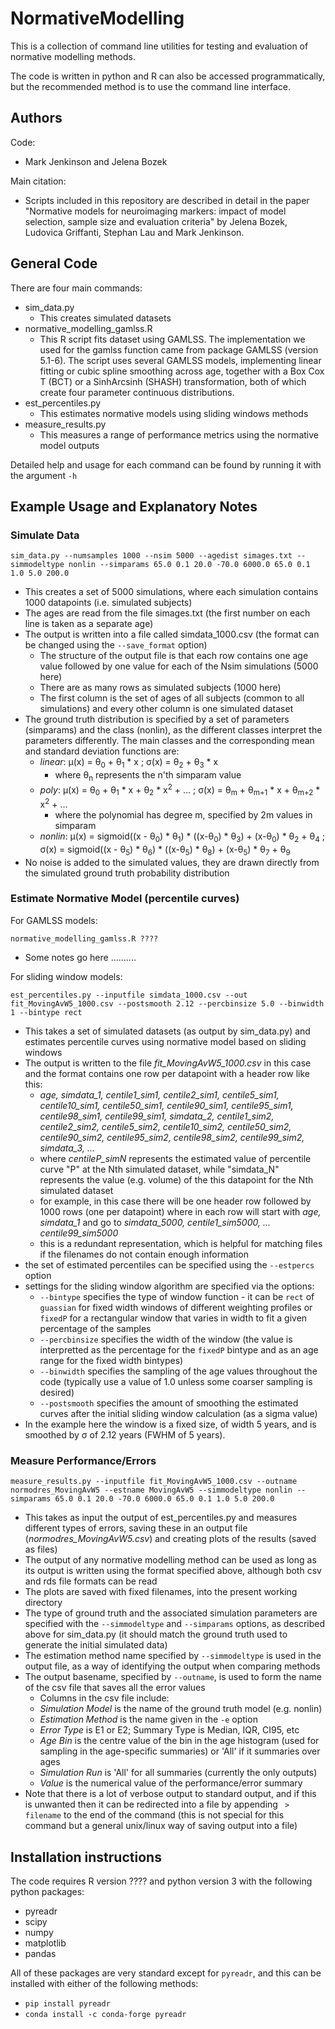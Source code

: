 # NormativeModelling

This is a collection of command line utilities for testing and evaluation of normative modelling methods.

The code is written in python and R can also be accessed programmatically, but the recommended method is to use the command line interface.

## Authors

Code:
  - Mark Jenkinson and Jelena Bozek

Main citation:
  - Scripts included in this repository are described in detail in the paper "Normative models for neuroimaging markers: impact of model selection, sample size and evaluation criteria" by Jelena Bozek, Ludovica Griffanti, Stephan Lau and Mark Jenkinson.



## General Code

There are four main commands:
 - sim_data.py
    - This creates simulated datasets
 - normative_modelling_gamlss.R
    - This R script fits dataset using GAMLSS. The implementation we used for the gamlss function came from package GAMLSS (version 5.1-6). The script uses several GAMLSS models, implementing linear fitting or cubic spline smoothing across age, together with a Box Cox T (BCT) or a SinhArcsinh (SHASH) transformation, both of which create four parameter continuous distributions.
 - est_percentiles.py
    - This estimates normative models using sliding windows methods
 - measure_results.py
    - This measures a range of performance metrics using the normative model outputs

Detailed help and usage for each command can be found by running it with the argument `-h`


## Example Usage and Explanatory Notes

### Simulate Data

  `sim_data.py --numsamples 1000 --nsim 5000 --agedist simages.txt --simmodeltype nonlin --simparams 65.0 0.1 20.0 -70.0 6000.0 65.0 0.1 1.0 5.0 200.0`
  
  - This creates a set of 5000 simulations, where each simulation contains 1000 datapoints (i.e. simulated subjects)
  - The ages are read from the file simages.txt (the first number on each line is taken as a separate age)
  - The output is written into a file called simdata_1000.csv (the format can be changed using the `--save_format` option)
    - The structure of the output file is that each row contains one age value followed by one value for each of the Nsim simulations (5000 here)
    - There are as many rows as simulated subjects (1000 here)
    - The first column is the set of ages of all subjects (common to all simulations) and every other column is one simulated dataset
  - The ground truth distribution is specified by a set of parameters (simparams) and the class (nonlin), as the different classes interpret the parameters differently.  The main classes and the corresponding mean and standard deviation functions are:
    - *linear*: &mu;(x) = &theta;<sub>0</sub> + &theta;<sub>1</sub> * x ; &sigma;(x) = &theta;<sub>2</sub> + &theta;<sub>3</sub> * x 
      - where &theta;<sub>n</sub> represents the n'th simparam value
    - *poly*: &mu;(x) = &theta;<sub>0</sub> + &theta;<sub>1</sub> * x + &theta;<sub>2</sub> * x<sup>2</sup> + ... ; &sigma;(x) = &theta;<sub>m</sub> + &theta;<sub>m+1</sub> * x + &theta;<sub>m+2</sub> * x<sup>2</sup> + ...
      - where the polynomial has degree m, specified by 2m values in simparam
    - *nonlin*: &mu;(x) = sigmoid((x - &theta;<sub>0</sub>) * &theta;<sub>1</sub>) * ((x-&theta;<sub>0</sub>) * &theta;<sub>3</sub>) + (x-&theta;<sub>0</sub>) * &theta;<sub>2</sub> + &theta;<sub>4</sub> ;   &sigma;(x) = sigmoid((x - &theta;<sub>5</sub>) * &theta;<sub>6</sub>) * ((x-&theta;<sub>5</sub>) * &theta;<sub>8</sub>)  + (x-&theta;<sub>5</sub>) * &theta;<sub>7</sub> + &theta;<sub>9</sub>
  - No noise is added to the simulated values, they are drawn directly from the simulated ground truth probability distribution

### Estimate Normative Model (percentile curves)

For GAMLSS models:

  `normative_modelling_gamlss.R ????`
  
  - Some notes go here ..........

For sliding window models:

  `est_percentiles.py --inputfile simdata_1000.csv --out fit_MovingAvW5_1000.csv --postsmooth 2.12 --percbinsize 5.0 --binwidth 1 --bintype rect`
  
  - This takes a set of simulated datasets (as output by sim_data.py) and estimates percentile curves using normative model based on sliding windows
  - The output is written to the file *fit_MovingAvW5_1000.csv* in this case and the format contains one row per datapoint with a header row like this:
    - *age, simdata_1, centile1_sim1, centile2_sim1, centile5_sim1, centile10_sim1, centile50_sim1, centile90_sim1, centile95_sim1, centile98_sim1, centile99_sim1, simdata_2, centile1_sim2, centile2_sim2, centile5_sim2, centile10_sim2, centile50_sim2, centile90_sim2, centile95_sim2, centile98_sim2, centile99_sim2, simdata_3, ...*
    - where *centileP_simN* represents the estimated value of percentile curve "P" at the Nth simulated dataset, while "simdata_N" represents the value (e.g. volume) of the this datapoint for the Nth simulated dataset
    - for example, in this case there will be one header row followed by 1000 rows (one per datapoint) where in each row will start with *age, simdata_1* and go to *simdata_5000, centile1_sim5000, ... centile99_sim5000*
    - this is a redundant representation, which is helpful for matching files if the filenames do not contain enough information
  - the set of estimated percentiles can be specified using the `--estpercs` option
  - settings for the sliding window algorithm are specified via the options:
    - `--bintype` specifies the type of window function - it can be `rect` of `guassian` for fixed width windows of different weighting profiles or `fixedP` for a rectangular window that varies in width to fit a given percentage of the samples
    - `--percbinsize` specifies the width of the window (the value is interpretted as the percentage for the `fixedP` bintype and as an age range for the fixed width bintypes)
    - `--binwidth` specifies the sampling of the age values throughout the code (typically use a value of 1.0 unless some coarser sampling is desired)
    - `--postsmooth` specifies the amount of smoothing the estimated curves after the initial sliding window calculation (as a sigma value)
  - In the example here the window is a fixed size, of width 5 years, and is smoothed by &sigma; of 2.12 years (FWHM of 5 years). 
  
  ### Measure Performance/Errors
  
  `measure_results.py --inputfile fit_MovingAvW5_1000.csv --outname normodres_MovingAvW5 --estname MovingAvW5 --simmodeltype nonlin --simparams 65.0 0.1 20.0 -70.0 6000.0 65.0 0.1 1.0 5.0 200.0`
  
  - This takes as input the output of est_percentiles.py and measures different types of errors, saving these in an output file (*normodres_MovingAvW5.csv*) and creating plots of the results (saved as files)
  - The output of any normative modelling method can be used as long as its output is written using the format specified above, although both csv and rds file formats can be read
  - The plots are saved with fixed filenames, into the present working directory
  - The type of ground truth and the associated simulation parameters are specified with the `--simmodeltype` and `--simparams` options, as described above for sim_data.py (it should match the ground truth used to generate the initial simulated data)
  - The estimation method name specified by `--simmodeltype` is used in the output file, as a way of identifying the output when comparing methods
  - The output basename, specified by `--outname`, is used to form the name of the csv file that saves all the error values
    - Columns in the csv file include:
     - *Simulation Model* is the name of the ground truth model (e.g. nonlin)
     - *Estimation Method* is the name given in the `-e` option
     - *Error Type* is E1 or E2; Summary Type is Median, IQR, CI95, etc
     - *Age Bin* is the centre value of the bin in the age histogram (used for sampling in the age-specific summaries) or 'All' if it summaries over ages
     - *Simulation Run* is 'All' for all summaries (currently the only outputs)
     - *Value* is the numerical value of the performance/error summary
  - Note that there is a lot of verbose output to standard output, and if this is unwanted then it can be redirected into a file by appending ` > filename` to the end of the command (this is not special for this command but a general unix/linux way of saving output into a file)


## Installation instructions

The code requires R version ???? and python version 3 with the following python packages:
 - pyreadr
 - scipy
 - numpy
 - matplotlib
 - pandas
 
All of these packages are very standard except for `pyreadr`, and this can be installed with either of the following methods:
 - `pip install pyreadr`
 - `conda install -c conda-forge pyreadr`
